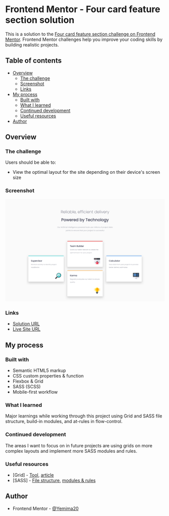# Frontend Mentor - Four card feature section solution

This is a solution to the [Four card feature section challenge on Frontend Mentor](https://www.frontendmentor.io/challenges/four-card-feature-section-weK1eFYK). Frontend Mentor challenges help you improve your coding skills by building realistic projects. 

## Table of contents

- [Overview](#overview)
  - [The challenge](#the-challenge)
  - [Screenshot](#screenshot)
  - [Links](#links)
- [My process](#my-process)
  - [Built with](#built-with)
  - [What I learned](#what-i-learned)
  - [Continued development](#continued-development)
  - [Useful resources](#useful-resources)
- [Author](#author)

## Overview

### The challenge

Users should be able to:

- View the optimal layout for the site depending on their device's screen size

### Screenshot

![](./images/result.png)

### Links

- [Solution URL](https://www.frontendmentor.io/solutions/four-card-feature-section-with-html-and-sass-xlnHIqnm9j)
- [Live Site URL](https://yemima20.github.io/four-card-feature-section/)

## My process

### Built with

- Semantic HTML5 markup
- CSS custom properties & function
- Flexbox & Grid
- SASS (SCSS)
- Mobile-first workflow

### What I learned

Major learnings while working through this project using Grid and SASS file structure, build-in modules, and at-rules in flow-control.

### Continued development

The areas I want to focus on in future projects are using grids on more complex layouts and implement more SASS modules and rules.

### Useful resources

- [Grid] - [Tool](https://layout.bradwoods.io/), [article](https://web.dev/learn/css/grid/)
- [SASS] - [File structure](https://dev.to/technoph1le/a-modern-sass-folder-structure-330f), [modules & rules](https://sass-lang.com/documentation/)

## Author
- Frontend Mentor - [@Yemima20](https://www.frontendmentor.io/profile/Yemima20)
